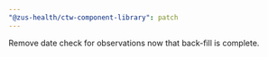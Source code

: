 ```yaml
---
"@zus-health/ctw-component-library": patch
---
```


Remove date check for observations now that back-fill is complete.
